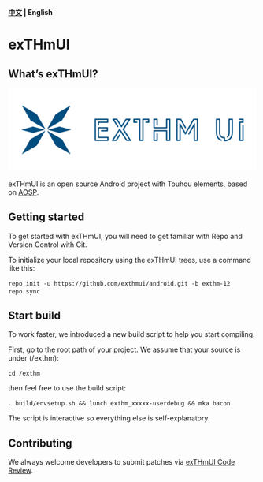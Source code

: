 **[中文](https://github.com/exthmui/android/blob/exthm-12-tmp/README.MD) | English**

# exTHmUI

## What’s exTHmUI?

![exthm logo](https://raw.githubusercontent.com/exthmui/android/exthm-12-tmp/logo.png)

exTHmUI is an open source Android project with Touhou elements, based on [AOSP](https://android.googlesource.com/). 

## Getting started

To get started with exTHmUI, you will need to get familiar with Repo and Version Control with Git.

To initialize your local repository using the exTHmUI trees, use a command like this:

```shell
repo init -u https://github.com/exthmui/android.git -b exthm-12
repo sync
```

## Start build

To work faster, we introduced a new build script to help you start compiling.

First, go to the root path of your project. We assume that your source is under (/exthm):

```shell
cd /exthm
```

then feel free to use the build script:

```
. build/envsetup.sh && lunch exthm_xxxxx-userdebug && mka bacon
```

The script is interactive so everything else is self-explanatory.

## Contributing

We always welcome developers to submit patches via [exTHmUI Code Review](https://review.exthmui.cn/).
